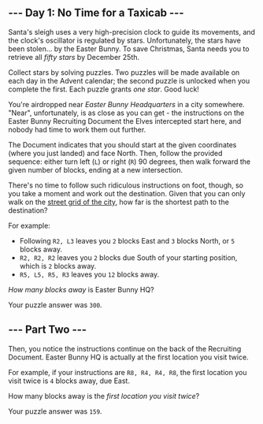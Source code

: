 
## --- Day 1: No Time for a Taxicab ---

Santa's sleigh uses a  very high-precision clock  to guide its movements, and the clock's oscillator is regulated by stars. Unfortunately, the stars have been stolen... by the Easter Bunny. To save Christmas, Santa needs you to retrieve all  _fifty stars_  by December 25th.

Collect stars by solving puzzles. Two puzzles will be made available on each day in the Advent calendar; the second puzzle is unlocked when you complete the first. Each puzzle grants  _one star_. Good luck!

You're airdropped near  _Easter Bunny Headquarters_  in a city somewhere. "Near", unfortunately, is as close as you can get - the instructions on the Easter Bunny Recruiting Document the Elves intercepted start here, and nobody had time to work them out further.

The Document indicates that you should start at the given coordinates (where you just landed) and face North. Then, follow the provided sequence: either turn left (`L`) or right (`R`) 90 degrees, then walk forward the given number of blocks, ending at a new intersection.

There's no time to follow such ridiculous instructions on foot, though, so you take a moment and work out the destination. Given that you can only walk on the  [street grid of the city](https://en.wikipedia.org/wiki/Taxicab_geometry), how far is the shortest path to the destination?

For example:

-   Following  `R2, L3`  leaves you  `2`  blocks East and  `3`  blocks North, or  `5`  blocks away.
-   `R2, R2, R2`  leaves you  `2`  blocks due South of your starting position, which is  `2`  blocks away.
-   `R5, L5, R5, R3`  leaves you  `12`  blocks away.

_How many blocks away_  is Easter Bunny HQ?

Your puzzle answer was  `300`.

## --- Part Two ---

Then, you notice the instructions continue on the back of the Recruiting Document. Easter Bunny HQ is actually at the first location you visit twice.

For example, if your instructions are  `R8, R4, R4, R8`, the first location you visit twice is  `4`  blocks away, due East.

How many blocks away is the  _first location you visit twice_?

Your puzzle answer was  `159`.
